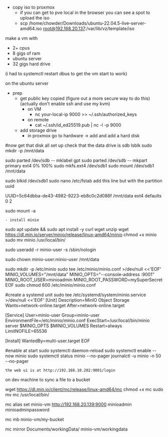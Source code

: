- copy iso to proxmox
    - if you can get to pve local in the browser you can see a spot to upload the iso
    - scp /home/chowder/Downloads/ubuntu-22.04.5-live-server-amd64.iso root@192.168.20.137:/var/lib/vz/template/iso

make a vm with 
- 2+ cpus
- 8 gigs of ram
- ubuntu server
- 32 gigs hard drive

(i had to systemctl restart dbus to get the vm start to work)

on the ubuntu server
- prep
    - get public key copied (figure out a more secure way to do this) (actually don't enable ssh and use my kvm)
        - on VM
            - nc your-local-ip 9000 >> ~/.ssh/authorized_keys
        - on remote
            - cat ~/.ssh/id_ed25519.pub | nc -l -p 9000
    - add storage drive
        - in proxmox go to hardware → add and add a hard disk

#now get that disk all set up check that the data drive is sdb
lsblk
sudo mkdir -p /mnt/data

sudo parted /dev/sdb -- mklabel gpt
sudo parted /dev/sdb -- mkpart primary ext4 0% 100%
sudo mkfs.ext4 /dev/sdb1
sudo mount /dev/sdb1 /mnt/data

sudo blkid /dev/sdb1
sudo nano /etc/fstab
add this line but with the partition uuid

UUID=5c64dbba-de43-4982-9223-eb8c0c2d086f /mnt/data ext4 defaults 0 2

sudo mount -a

    - install minio
sudo apt update && sudo apt install -y curl wget unzip
wget https://dl.min.io/server/minio/release/linux-amd64/minio
chmod +x minio
sudo mv minio /usr/local/bin/

sudo useradd -r minio-user -s /sbin/nologin

sudo chown minio-user:minio-user /mnt/data

sudo mkdir -p /etc/minio
sudo tee /etc/minio/minio.conf >/dev/null <<'EOF'
MINIO_VOLUMES="/mnt/data"
MINIO_OPTS="--console-address :9001"
MINIO_ROOT_USER=minioadmin
MINIO_ROOT_PASSWORD=mySuperSecret
EOF
sudo chmod 600 /etc/minio/minio.conf

#create a systemd unit
sudo tee /etc/systemd/system/minio.service >/dev/null <<'EOF'
[Unit]
Description=MinIO Object Storage
Wants=network-online.target
After=network-online.target

[Service]
User=minio-user
Group=minio-user
EnvironmentFile=/etc/minio/minio.conf
ExecStart=/usr/local/bin/minio server $MINIO_OPTS $MINIO_VOLUMES
Restart=always
LimitNOFILE=65536

[Install]
WantedBy=multi-user.target
EOF

#enable at start
sudo systemctl daemon-reload
sudo systemctl enable --now minio
sudo systemctl status minio --no-pager
journalctl -u minio -n 50 --no-pager


    
    the web ui is at http://192.168.10.202:9001/login



on dev machine to sync a file to a bucket

wget https://dl.min.io/client/mc/release/linux-amd64/mc
chmod +x mc
sudo mv mc /usr/local/bin/

mc alias set minio-vm http://192.168.20.139:9000 minioadmin minioadminpassword

mc mb minio-vm/my-bucket

mc mirror Documents/workingData/ minio-vm/workingdata